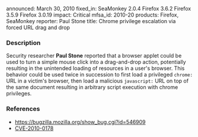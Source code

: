 announced: March 30, 2010
fixed_in: SeaMonkey 2.0.4
          Firefox 3.6.2
          Firefox 3.5.9
          Firefox 3.0.19
impact: Critical
mfsa_id: 2010-20
products: Firefox, SeaMonkey
reporter: Paul Stone
title: Chrome privilege escalation via forced URL drag and drop

<h3>Description</h3>

<p>Security researcher <strong>Paul Stone</strong> reported that a
browser applet could be used to turn a simple mouse click into a
drag-and-drop action, potentially resulting in the unintended loading
of resources in a user's browser.  This behavior could be used twice
in succession to first load a privileged <code>chrome:</code> URL in a
victim's browser, then load a malicious <code>javascript:</code> URL
on top of the same document resulting in arbitrary script execution
with chrome privileges.</p>

<h3>References</h3>

<ul>
  <li><a href="https://bugzilla.mozilla.org/show_bug.cgi?id=546909">https://bugzilla.mozilla.org/show_bug.cgi?id=546909</a></li>
  <li><a class="ex-ref" href="http://cve.mitre.org/cgi-bin/cvename.cgi?name=CVE-2010-0178">CVE-2010-0178</a></li>
</ul>




